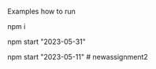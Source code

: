 Examples how to run

npm i

npm start "2023-05-31"

npm start "2023-05-11"
#   n e w a s s i g n m e n t 2  
 